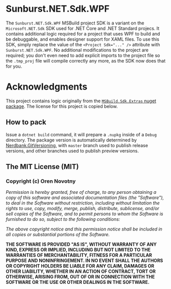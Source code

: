 # Sunburst.NET.Sdk.WPF
The `Sunburst.NET.Sdk.WPF` MSBuild project SDK is a variant on the `Microsoft.NET.Sdk` SDK used for .NET Core and .NET Standard projecs. It contains additional logic required for a project that uses WPF to build and be debuggable, and enables designer support for XAML files. To use this SDK, simply replace the value of the `<Project Sdk="..." />` attribute with `Sunburst.NET.Sdk.WPF`. No additional modifications to the project are required; you don't even need to add explicit imports to the project file so the `.tmp_proj` file will compile correctly any more, as the SDK now does that for you.

# Acknowledgments

This project contains logic originally from the [`MSBuild.Sdk.Extras` nuget package](https://github.com/onovotny/MSBuildSdkExtras). The license for this project is copied below.

How to pack
-----------

Issue a `dotnet build` command, it will prepare a `.nupkg` inside of a `Debug`
directory. The package version is automatically determined by
[Nerdbank.GitVersioning][versioning], with `master` branch used to publish
release versions, and other branches used to publish preview versions.

## The MIT License (__MIT__)

### Copyright (c) Oren Novotny

_Permission is hereby granted, free of charge, to any person obtaining a copy
of this software and associated documentation files (the "Software"), to deal
in the Software without restriction, including without limitation the rights
to use, copy, modify, merge, publish, distribute, sublicense, and/or sell
copies of the Software, and to permit persons to whom the Software is
furnished to do so, subject to the following conditions:_

_The above copyright notice and this permission notice shall be included in all
copies or substantial portions of the Software._

__THE SOFTWARE IS PROVIDED "AS IS", WITHOUT WARRANTY OF ANY KIND, EXPRESS OR
IMPLIED, INCLUDING BUT NOT LIMITED TO THE WARRANTIES OF MERCHANTABILITY,
FITNESS FOR A PARTICULAR PURPOSE AND NONINFRINGEMENT. IN NO EVENT SHALL THE
AUTHORS OR COPYRIGHT HOLDERS BE LIABLE FOR ANY CLAIM, DAMAGES OR OTHER
LIABILITY, WHETHER IN AN ACTION OF CONTRACT, TORT OR OTHERWISE, ARISING FROM,
OUT OF OR IN CONNECTION WITH THE SOFTWARE OR THE USE OR OTHER DEALINGS IN THE
SOFTWARE.__

[versioning]: https://github.com/AArnott/Nerdbank.GitVersioning
